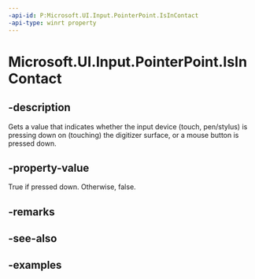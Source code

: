 ```yaml
---
-api-id: P:Microsoft.UI.Input.PointerPoint.IsInContact
-api-type: winrt property
---
```


# Microsoft.UI.Input.PointerPoint.IsInContact

<!--
public bool IsInContact { get; }
-->

## -description

Gets a value that indicates whether the input device (touch, pen/stylus) is pressing down on (touching) the digitizer surface, or a mouse button is pressed down.

## -property-value

True if pressed down. Otherwise, false.

## -remarks

## -see-also

## -examples
